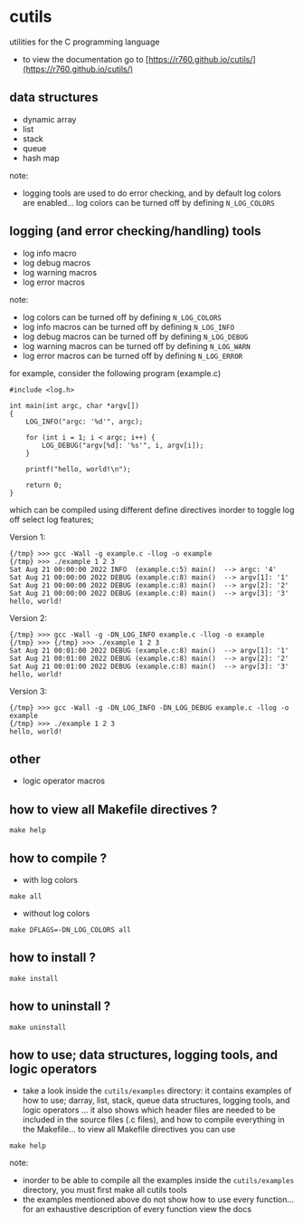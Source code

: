 # cutils
utilities for the C programming language

- to view the documentation go to [https://r760.github.io/cutils/](https://r760.github.io/cutils/)

## data structures
- dynamic array
- list
- stack
- queue
- hash map

note:
- logging tools are used to do error checking, and by default log colors are enabled...
log colors can be turned off by defining `N_LOG_COLORS`

## logging (and error checking/handling) tools
- log info macro
- log debug macros
- log warning macros
- log error macros

note:
- log colors can be turned off by defining `N_LOG_COLORS`
- log info macros can be turned off by defining `N_LOG_INFO`
- log debug macros can be turned off by defining `N_LOG_DEBUG`
- log warning macros can be turned off by defining `N_LOG_WARN`
- log error macros can be turned off by defining `N_LOG_ERROR`

for example, consider the following program (example.c)
```
#include <log.h>

int main(int argc, char *argv[])
{
    LOG_INFO("argc: '%d'", argc);

    for (int i = 1; i < argc; i++) {
        LOG_DEBUG("argv[%d]: '%s'", i, argv[i]);
    }

    printf("hello, world!\n");

    return 0;
}
```
which can be compiled using different define directives inorder to toggle log off select log features;

Version 1:
```
{/tmp} >>> gcc -Wall -g example.c -llog -o example
{/tmp} >>> ./example 1 2 3
Sat Aug 21 00:00:00 2022 INFO  (example.c:5) main()  --> argc: '4'
Sat Aug 21 00:00:00 2022 DEBUG (example.c:8) main()  --> argv[1]: '1'
Sat Aug 21 00:00:00 2022 DEBUG (example.c:8) main()  --> argv[2]: '2'
Sat Aug 21 00:00:00 2022 DEBUG (example.c:8) main()  --> argv[3]: '3'
hello, world!
```
Version 2:
```
{/tmp} >>> gcc -Wall -g -DN_LOG_INFO example.c -llog -o example
{/tmp} >>> {/tmp} >>> ./example 1 2 3
Sat Aug 21 00:01:00 2022 DEBUG (example.c:8) main()  --> argv[1]: '1'
Sat Aug 21 00:01:00 2022 DEBUG (example.c:8) main()  --> argv[2]: '2'
Sat Aug 21 00:01:00 2022 DEBUG (example.c:8) main()  --> argv[3]: '3'
hello, world!
```
Version 3:
```
{/tmp} >>> gcc -Wall -g -DN_LOG_INFO -DN_LOG_DEBUG example.c -llog -o example
{/tmp} >>> ./example 1 2 3
hello, world!
```

## other
- logic operator macros

## how to view all Makefile directives ?
```
make help
```

## how to compile ?
- with log colors
```
make all
```
- without log colors
```
make DFLAGS=-DN_LOG_COLORS all
```

## how to install ?
```
make install
```

## how to uninstall ?
```
make uninstall
```

## how to use; data structures, logging tools, and logic operators
- take a look inside the `cutils/examples` directory: it contains examples of how to use;
darray, list, stack, queue data structures, logging tools, and logic operators ... it also shows
which header files are needed to be included in the source files (.c files), and how to compile
everything in the Makefile... to view all Makefile directives you can use
```
make help
```

note:
- inorder to be able to compile all the examples inside the `cutils/examples` directory, you must first make all cutils tools
- the examples mentioned above do not show how to use every function... for an exhaustive description
of every function view the docs
